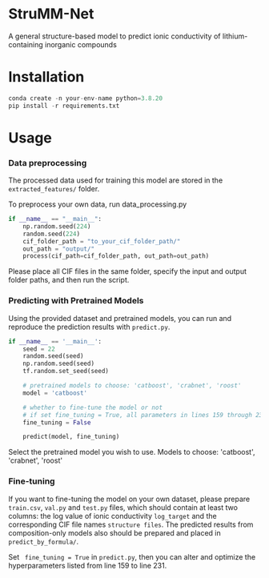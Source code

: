 # StruMM-Net
A general structure-based model to predict ionic conductivity of lithium-containing inorganic compounds

# Installation
```python
conda create -n your-env-name python=3.8.20
pip install -r requirements.txt
```

# Usage
### Data preprocessing
The processed data used for training this model are stored in the `extracted_features/` folder.

To preprocess your own data, run data_processing.py
```python
if __name__ == "__main__":
    np.random.seed(224)
    random.seed(224)
    cif_folder_path = "to_your_cif_folder_path/"
    out_path = "output/"
    process(cif_path=cif_folder_path, out_path=out_path)
```
Please place all CIF files in the same folder, specify the input and output folder paths, and then run the script.


### Predicting with Pretrained Models
Using the provided dataset and pretrained models, you can run and reproduce the prediction results with `predict.py`.
```python
if __name__ == '__main__':
    seed = 22
    random.seed(seed)
    np.random.seed(seed)
    tf.random.set_seed(seed)

    # pretrained models to choose: 'catboost', 'crabnet', 'roost'
    model = 'catboost'

    # whether to fine-tune the model or not
    # if set fine_tuning = True, all parameters in lines 159 through 231 of the code can be adjusted
    fine_tuning = False

    predict(model, fine_tuning)
```
Select the pretrained model you wish to use. Models to choose: 'catboost', 'crabnet', 'roost'

### Fine-tuning
If you want to fine-tuning the model on your own dataset, please prepare `train.csv`, `val.py` and `test.py` files, which should contain at least two columns: the log value of ionic conductivity `log_target` and the corresponding CIF file names `structure files`. The predicted results from composition-only models also should be prepared and placed in `predict_by_formula/`.

Set ` fine_tuning = True` in `predict.py`, then you can alter and optimize the hyperparameters listed from line 159 to line 231.
